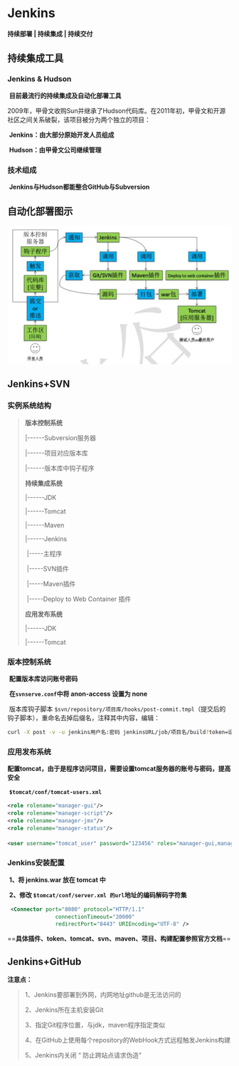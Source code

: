 # Jenkins

**持续部署 | 持续集成 | 持续交付**

## 持续集成工具

### Jenkins & Hudson

​	**目前最流行的持续集成及自动化部署工具**

​	2009年，甲骨文收购Sun并继承了Hudson代码库。在2011年初，甲骨文和开源社区之间关系破裂，该项目被分为两个独立的项目：

​	**Jenkins：由大部分原始开发人员组成**

​	**Hudson：由甲骨文公司继续管理**

### 技术组成

​	**Jenkins与Hudson都能整合GitHub与Subversion**

## 自动化部署图示

![1557811694799](img\1557811694799.png)

## Jenkins+SVN

### 实例系统结构

> **版本控制系统**
>
> |------Subversion服务器
>
> |------项目对应版本库
>
> |------版本库中钩子程序
>
> **持续集成系统**
>
> |------JDK
>
> |------Tomcat
>
> |------Maven
>
> |------Jenkins
>
> ​	|-----主程序
>
> ​	|-----SVN插件
>
> ​	|-----Maven插件
>
> ​	|-----Deploy to Web Container 插件
>
> **应用发布系统**
>
> |------JDK
>
> |------Tomcat

### 版本控制系统

​	**配置版本库访问账号密码**

​	**在`svnserve.conf`中将 anon-access 设置为 none** 

​	版本库钩子脚本 `$svn/repository/项目库/hooks/post-commit.tmpl`（提交后的钩子脚本），重命名去掉后缀名，注释其中内容，编辑：

```sh
curl -X post -v -u jenkins用户名:密码 jenkinsURL/job/项目名/build?token=设置的token
```

### 应用发布系统

​	**配置tomcat，由于是程序访问项目，需要设置tomcat服务器的账号与密码，提高安全**

​	**`$tomcat/conf/tomcat-users.xml`**

```xml
<role rolename="manager-gui"/>
<role rolename="manager-script"/>
<role rolename="manager-jmx"/>
<role rolename="manager-status"/>

<user username="tomcat_user" password="123456" roles="manager-gui,manager-script,manager-jmx,manager-status"/>
```

### Jenkins安装配置

​	**1、将 jenkins.war 放在 tomcat 中**

​	**2、修改 `$tomcat/conf/server.xml 的url`地址的编码解码字符集**

```xml
 <Connector port="8080" protocol="HTTP/1.1"
               connectionTimeout="20000"
               redirectPort="8443" URIEncoding="UTF-8" />
```

​	==**具体插件、token、tomcat、svn、maven、项目、构建配置参照官方文档**==

## Jenkins+GitHub

**注意点：**

> 1、Jenkins要部署到外网，内网地址github是无法访问的
>
> 2、Jenkins所在主机安装Git
>
> 3、指定Git程序位置，与jdk，maven程序指定类似
>
> 4、在GitHub上使用每个repository的WebHook方式远程触发Jenkins构建
>
> 5、Jenkins内关闭 “ 防止跨站点请求伪造”